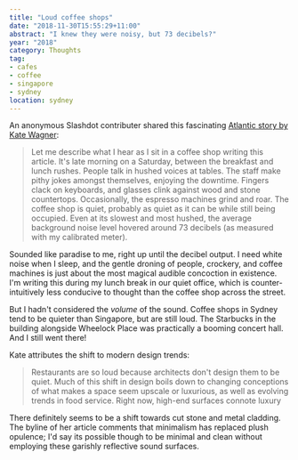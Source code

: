 ```yaml
---
title: "Loud coffee shops"
date: "2018-11-30T15:55:29+11:00"
abstract: "I knew they were noisy, but 73 decibels?"
year: "2018"
category: Thoughts
tag:
- cafes
- coffee
- singapore
- sydney
location: sydney
---
```

An anonymous Slashdot contributer shared this fascinating [Atlantic story by Kate Wagner]\:

> Let me describe what I hear as I sit in a coffee shop writing this article. It's late morning on a Saturday, between the breakfast and lunch rushes. People talk in hushed voices at tables. The staff make pithy jokes amongst themselves, enjoying the downtime. Fingers clack on keyboards, and glasses clink against wood and stone countertops. Occasionally, the espresso machines grind and roar. The coffee shop is quiet, probably as quiet as it can be while still being occupied. Even at its slowest and most hushed, the average background noise level hovered around 73 decibels (as measured with my calibrated meter).

Sounded like paradise to me, right up until the decibel output. I need white noise when I sleep, and the gentle droning of people, crockery, and coffee machines is just about the most magical audible concoction in existence. I'm writing this during my lunch break in our quiet office, which is counter-intuitively less conducive to thought than the coffee shop across the street.

But I hadn't considered the *volume* of the sound. Coffee shops in Sydney tend to be quieter than Singapore, but are still loud. The Starbucks in the building alongside Wheelock Place was practically a booming concert hall. And I still went there!

Kate attributes the shift to modern design trends:

> Restaurants are so loud because architects don't design them to be quiet. Much of this shift in design boils down to changing conceptions of what makes a space seem upscale or luxurious, as well as evolving trends in food service. Right now, high-end surfaces connote luxury

There definitely seems to be a shift towards cut stone and metal cladding. The byline of her article comments that minimalism has replaced plush opulence; I'd say its possible though to be minimal and clean without employing these garishly reflective sound surfaces.

[Atlantic story by Kate Wagner]: https://www.theatlantic.com/technology/archive/2018/11/how-restaurants-got-so-loud/576715/ "How Restaurants Got So Loud"

